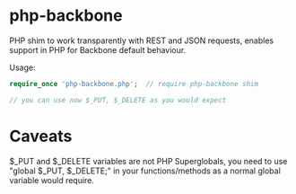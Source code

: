 php-backbone
============

PHP shim to work transparently with REST and JSON requests, enables support in PHP for Backbone default behaviour.

Usage:
```php
require_once 'php-backbone.php';  // require php-backbone shim

// you can use now $_PUT, $_DELETE as you would expect

```


Caveats
=======

$_PUT and $_DELETE variables are not PHP Superglobals, you need to use "global $_PUT, $_DELETE;" in your functions/methods as a normal global variable would require.